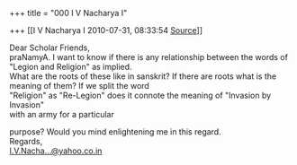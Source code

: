 +++
title = "000 I V Nacharya I"

+++
[[I V Nacharya I	2010-07-31, 08:33:54 [Source](https://groups.google.com/g/bvparishat/c/RRg2zJHBMH8)]]



Dear Scholar Friends,  
praNamyA. I want to know if there is any relationship between the words of  
"Legion and Religion" as implied.  
What are the roots of these like in sanskrit? If there are roots what is the  
meaning of them? If we split the word  
"Religion" as "Re-Legion" does it connote the meaning of "Invasion by Invasion"  
with an army for a particular

purpose? Would you mind enlightening me in this regard.  
Regards,  
[I.V.Nacha...@yahoo.co.in]()

